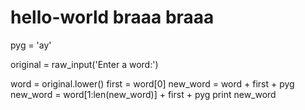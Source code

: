 # hello-world braaa braaa
pyg = 'ay'

original = raw_input('Enter a word:')

word = original.lower()
first = word[0]
new_word = word + first + pyg
new_word = word[1:len(new_word)] + first + pyg
print new_word
